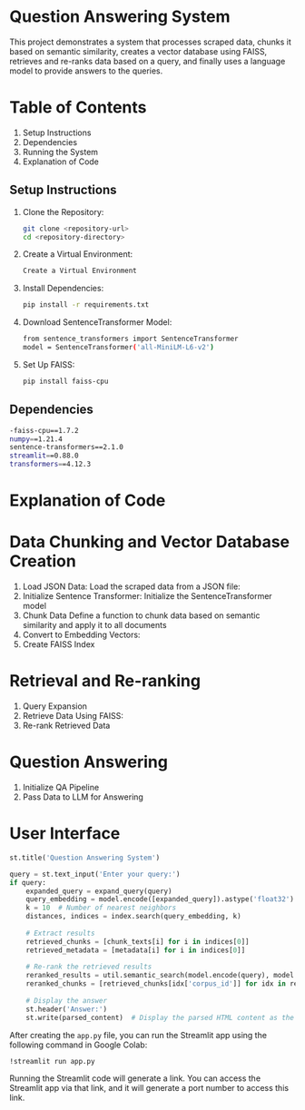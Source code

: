 # Question Answering System
This project demonstrates a system that processes scraped data, chunks it based on semantic similarity, creates a vector database using FAISS, retrieves and re-ranks data based on a query, and finally uses a language model to provide answers to the queries.

# Table of Contents
1. Setup Instructions
2. Dependencies
3. Running the System
4. Explanation of Code

## Setup Instructions

1. Clone the Repository:
    ```sh
    git clone <repository-url>
    cd <repository-directory>
    ```

2. Create a Virtual Environment:
    ```sh
    Create a Virtual Environment
    ```

3. Install Dependencies:
    ```sh
   pip install -r requirements.txt
    ```
4. Download SentenceTransformer Model:
   ```sh
   from sentence_transformers import SentenceTransformer
   model = SentenceTransformer('all-MiniLM-L6-v2')
   ```
5. Set Up FAISS:
   ```sh
   pip install faiss-cpu
   ```
## Dependencies
```sh
-faiss-cpu==1.7.2
numpy==1.21.4
sentence-transformers==2.1.0
streamlit==0.88.0
transformers==4.12.3
```
# Explanation of Code
  # Data Chunking and Vector Database Creation
  1. Load JSON Data:
     Load the scraped data from a JSON file:
  2. Initialize Sentence Transformer:
     Initialize the SentenceTransformer model
  3.  Chunk Data
      Define a function to chunk data based on semantic similarity and apply it to all documents
  4.  Convert to Embedding Vectors:
  5.  Create FAISS Index
  # Retrieval and Re-ranking
  1.  Query Expansion
  2.  Retrieve Data Using FAISS:
  3.  Re-rank Retrieved Data
  # Question Answering
  1. Initialize QA Pipeline
  2. Pass Data to LLM for Answering
  # User Interface    
```python
st.title('Question Answering System')

query = st.text_input('Enter your query:')
if query:
    expanded_query = expand_query(query)
    query_embedding = model.encode([expanded_query]).astype('float32')
    k = 10  # Number of nearest neighbors
    distances, indices = index.search(query_embedding, k)
    
    # Extract results
    retrieved_chunks = [chunk_texts[i] for i in indices[0]]
    retrieved_metadata = [metadata[i] for i in indices[0]]
    
    # Re-rank the retrieved results
    reranked_results = util.semantic_search(model.encode(query), model.encode(retrieved_chunks), top_k=10)
    reranked_chunks = [retrieved_chunks[idx['corpus_id']] for idx in reranked_results[0]]
    
    # Display the answer
    st.header('Answer:')
    st.write(parsed_content)  # Display the parsed HTML content as the answer

```

After creating the `app.py` file, you can run the Streamlit app using the following command in Google Colab:
```sh
!streamlit run app.py
```

Running the Streamlit code will generate a link. You can access the Streamlit app via that link, and it will generate a port number to access this link.

